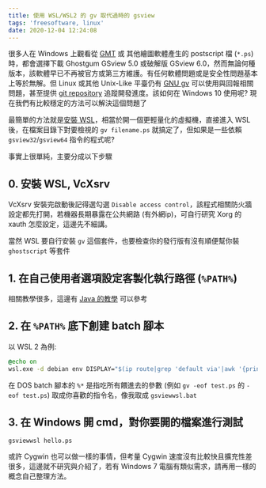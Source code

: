 ```yaml
---
title: 使用 WSL/WSL2 的 gv 取代過時的 gsview
tags: 'freesoftware, linux'
date: 2020-12-04 12:24:08
---
```



很多人在 Windows 上觀看從 [GMT](https://www.generic-mapping-tools.org/) 或 其他繪圖軟體產生的 postscript 檔 (`*.ps`) 時，都會選擇下載 Ghostgum GSview 5.0 或破解版 GSview 6.0，然而無論何種版本，該軟體早已不再被官方或第三方維護。有任何軟體問題或是安全性問題基本上等於無解。但 Linux 或其他 Unix-Like 平臺仍有 [GNU gv](https://www.gnu.org/software/gv/) 可以使用與回報相關問題，甚至提供 [git repository](https://git.savannah.gnu.org/cgit/gv.git) 追蹤開發進度。該如何在 Windows 10 使用呢? 現在我們有比較穩定的方法可以解決這個問題了

<!--more-->

最簡單的方法就是[安裝 WSL](https://docs.microsoft.com/zh-tw/windows/wsl/install-win10)，相當於開一個更輕量化的虛擬機，直接進入 WSL 後，在檔案目錄下對要檢視的 `gv filename.ps` 就搞定了，但如果是一些依賴 `gsview32`/`gsview64` 指令的程式呢?

事實上很單純，主要分成以下步驟

## 0. 安裝 WSL, VcXsrv

VcXsrv 安裝完啟動後記得選勾選 `Disable access control`，該程式相關防火牆設定都先打開，若機器長期暴露在公共網路 (有外網ip)，可自行研究 Xorg 的 xauth 怎麼設定，這邊先不細講。

當然 WSL 要自行安裝 `gv` 這個套件，也要檢查你的發行版有沒有順便幫你裝 `ghostscript` 等套件

## 1. 在自己使用者選項設定客製化執行路徑 (`%PATH%`)

相關教學很多，這邊有 [Java 的教學](https://java.com/zh-TW/download/help/path_zh-tw.html) 可以參考

## 2. 在 `%PATH%` 底下創建 batch 腳本

以 WSL 2 為例:

```cmd
@echo on
wsl.exe -d debian env DISPLAY="$(ip route|grep 'default via'|awk '{print $3}'):0.0" gv %*
```

在 DOS batch 腳本的 `%*` 是指吃所有餵進去的參數 (例如 `gv -eof test.ps` 的 `-eof test.ps`)
取成你喜歡的指令名，像我取成 `gsviewwsl.bat`

## 3. 在 Windows 開 cmd，對你要開的檔案進行測試

```
gsviewwsl hello.ps
```

或許 Cygwin 也可以做一樣的事情，但考量 Cygwin 速度沒有比較快且擴充性差很多，這邊就不研究與介紹了，若有 Windows 7 電腦有類似需求，請再用一樣的概念自己整理方法。
